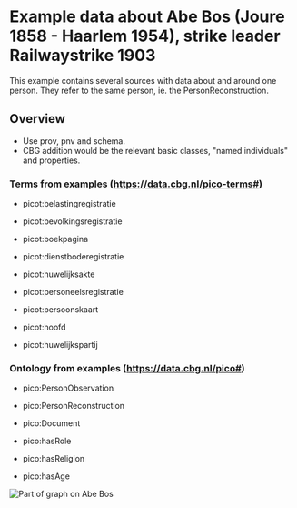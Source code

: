 # Example data about Abe Bos (Joure 1858 - Haarlem 1954), strike leader Railwaystrike 1903

This example contains several sources with data about and around one person. They refer to the same person, ie. the PersonReconstruction.

## Overview
* Use prov, pnv and schema.
* CBG addition would be the relevant basic classes, "named individuals" and properties. 

### Terms from examples (https://data.cbg.nl/pico-terms#)

- picot:belastingregistratie
- picot:bevolkingsregistratie
- picot:boekpagina
- picot:dienstboderegistratie
- picot:huwelijksakte
- picot:personeelsregistratie
- picot:persoonskaart

- picot:hoofd
- picot:huwelijkspartij

### Ontology from examples (https://data.cbg.nl/pico#)

- pico:PersonObservation
- pico:PersonReconstruction
- pico:Document

- pico:hasRole
- pico:hasReligion
- pico:hasAge



![Part of graph on Abe Bos](https://github.com/CBG-nl/A2A-LD/blob/main/examples/abe-bos/abe-bos.png?raw=true)
